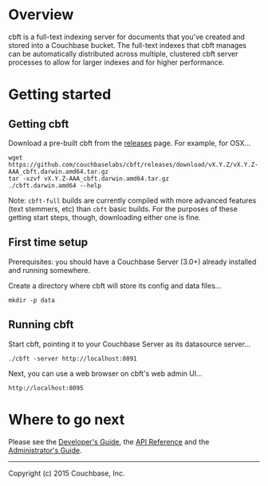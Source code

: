 # Overview

cbft is a full-text indexing server for documents that you've created
and stored into a Couchbase bucket.  The full-text indexes that cbft
manages can be automatically distributed across multiple, clustered
cbft server processes to allow for larger indexes and for higher
performance.

# Getting started

## Getting cbft

Download a pre-built cbft from the [releases](https://github.com/couchbaselabs/cbft/releases) page.  For example, for OSX...

    wget https://github.com/couchbaselabs/cbft/releases/download/vX.Y.Z/vX.Y.Z-AAA_cbft.darwin.amd64.tar.gz
    tar -xzvf vX.Y.Z-AAA_cbft.darwin.amd64.tar.gz
    ./cbft.darwin.amd64 --help

Note: ```cbft-full``` builds are currently compiled with more advanced
features (text stemmers, etc) than ```cbft``` basic builds.  For the
purposes of these getting start steps, though, downloading either one
is fine.

## First time setup

Prerequisites: you should have a Couchbase Server (3.0+) already
installed and running somewhere.

Create a directory where cbft will store its config and data files...

    mkdir -p data

## Running cbft

Start cbft, pointing it to your Couchbase Server as its datasource
server...

    ./cbft -server http://localhost:8091

Next, you can use a web browser on cbft's web admin UI...

    http://localhost:8095

# Where to go next

Please see
the [Developer's Guide](dev-guide/overview.md),
the [API Reference](api-ref.md) and
the [Administrator's Guide](admin-guide/overview.md).

---

Copyright (c) 2015 Couchbase, Inc.
